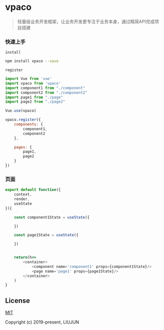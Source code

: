 # vpaco

>轻量级业务开发框架，让业务开发更专注于业务本身，通过精简API完成项目搭建

### 快速上手

`install`
```bash
npm install vpaco --save
```

`register`
```javascript
import Vue from 'vue'
import vpaco from 'vpaco'
import component1 from "./component"
import component2 from "./component2"
import page1 from "./page"
import page2 from "./page2"

Vue.use(vpaco)

vpaco.register({
    components: {
        component1,
        component2
    },

    pages: {
        page1,
        page2
    }
})
```

### 页面
```javascript
export default function({
    context,
    render,
    useState
}){

    const component1State = useState({

    })

    const page1State = useState({

    })


    return(h=>
        <container>
            <component name='component1' props={component1State}/>
            <page name='page1' props={page1State}/>
        </container>
    )
}
```

## License
[MIT](http://opensource.org/licenses/MIT)

Copyright (c) 2019-present, LIUJUN
